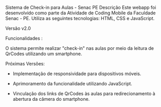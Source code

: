 Sistema de Check-in para Aulas - Senac PE
Descrição
Este webapp foi desenvolvido como parte da Atividade de Coding Mobile da Faculdade Senac - PE. Utiliza as seguintes tecnologias: HTML, CSS e JavaScript.

Versão
v2.0

Funcionalidades :

O sistema permite realizar "check-in" nas aulas por meio da leitura de QrCodes utilizando um smartphone.

Próximas Versões:

* Implementação de responsividade para dispositivos móveis.

* Aprimoramento da funcionalidade utilizando JavaScript.

* Vinculação dos links de QrCodes às aulas para redirecionamento à abertura da câmera do smartphone.